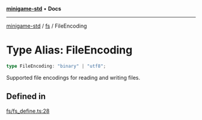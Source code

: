 [**minigame-std**](../../../README.md) • **Docs**

***

[minigame-std](../../../README.md) / [fs](../README.md) / FileEncoding

# Type Alias: FileEncoding

```ts
type FileEncoding: "binary" | "utf8";
```

Supported file encodings for reading and writing files.

## Defined in

[fs/fs\_define.ts:28](https://github.com/JiangJie/minigame-std/blob/66ec277d862ca15172344b727bd1c648b6b39934/src/std/fs/fs_define.ts#L28)
